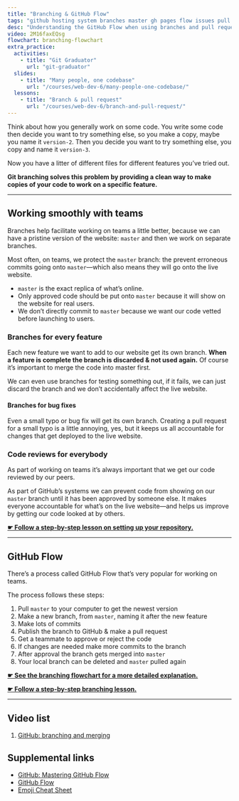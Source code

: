 ```yaml
---
title: "Branching & GitHub Flow"
tags: "github hosting system branches master gh pages flow issues pull requests"
desc: "Understanding the GitHub Flow when using branches and pull requests with your team."
video: 2M16faxEQsg
flowchart: branching-flowchart
extra_practice:
  activities:
    - title: "Git Graduator"
      url: "git-graduator"
  slides:
    - title: "Many people, one codebase"
      url: "/courses/web-dev-6/many-people-one-codebase/"
  lessons:
    - title: "Branch & pull request"
      url: "/courses/web-dev-6/branch-and-pull-request/"
---
```


Think about how you generally work on some code. You write some code then decide you want to try something else, so you make a copy, maybe you name it `version-2`. Then you decide you want to try something else, you copy and name it `version-3`.

Now you have a litter of different files for different features you’ve tried out.

**Git branching solves this problem by providing a clean way to make copies of your code to work on a specific feature.**

---

## Working smoothly with teams

Branches help facilitate working on teams a little better, because we can have a pristine version of the website: `master` and then we work on separate branches.

Most often, on teams, we protect the `master` branch: the prevent erroneous commits going onto `master`—which also means they will go onto the live website.

- `master` is the exact replica of what’s online.
- Only approved code should be put onto `master` because it will show on the website for real users.
- We don’t directly commit to `master` because we want our code vetted before launching to users.

### Branches for every feature

Each new feature we want to add to our website get its own branch. **When a feature is complete the branch is discarded & not used again.** Of course it’s important to merge the code into master first.

We can even use branches for testing something out, if it fails, we can just discard the branch and we don’t accidentally affect the live website.

#### Branches for bug fixes

Even a small typo or bug fix will get its own branch. Creating a pull request for a small typo is a little annoying, yes, but it keeps us all accountable for changes that get deployed to the live website.

### Code reviews for everybody

As part of working on teams it’s always important that we get our code reviewed by our peers.

As part of GitHub’s systems we can prevent code from showing on our `master` branch until it has been approved by someone else. It makes everyone accountable for what’s on the live website—and helps us improve by getting our code looked at by others.

[**☛ Follow a step-by-step lesson on setting up your repository.**](/courses/web-dev-6/github-project-setup/)

---

## GitHub Flow

There’s a process called GitHub Flow that’s very popular for working on teams.

The process follows these steps:

1. Pull `master` to your computer to get the newest version
2. Make a new branch, from `master`, naming it after the new feature
3. Make lots of commits
4. Publish the branch to GitHub & make a pull request
5. Get a teammate to approve or reject the code
6. If changes are needed make more commits to the branch
7. After approval the branch gets merged into `master`
8. Your local branch can be deleted and `master` pulled again

[**☛ See the branching flowchart for a more detailed explanation.**](/topics/branching-flowchart/)

[**☛ Follow a step-by-step branching lesson.**](/courses/web-dev-6/branch-and-pull-request/)

---

## Video list

1. [GitHub: branching and merging](https://www.youtube.com/watch?v=2M16faxEQsg&index=6&list=PLWjCJDeWfDdcj8_NSNFfsbHrjCfetYJWJ)

## Supplemental links

- [GitHub: Mastering GitHub Flow](https://guides.github.com/introduction/flow/index.html)
- [GitHub Flow](http://scottchacon.com/2011/08/31/github-flow.html)
- [Emoji Cheat Sheet](http://www.emoji-cheat-sheet.com/)
